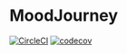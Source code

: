# MoodJourney
[![CircleCI](https://circleci.com/gh/singularityhub/circle-ci.svg?style=svg)](https://app.circleci.com/pipelines/github/keyvanygh)
[![codecov](https://codecov.io/gh/keyvanygh/MoodJourney/branch/main/graph/badge.svg?token=JV02M5T5GZ)](https://codecov.io/gh/keyvanygh/MoodJourney)
